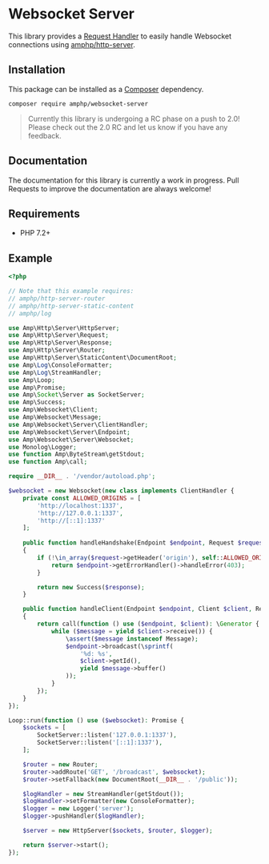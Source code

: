 # Websocket Server

This library provides a [Request Handler](https://amphp.org/http-server/classes/request-handler) to easily handle Websocket 
connections using [amphp/http-server](https://github.com/amphp/http-server).

## Installation

This package can be installed as a [Composer](https://getcomposer.org) dependency.

```
composer require amphp/websocket-server
```

> Currently this library is undergoing a RC phase on a push to 2.0! Please check out the 2.0 RC and let us know if you have any feedback.

## Documentation

The documentation for this library is currently a work in progress. Pull Requests to improve the documentation are always welcome!

## Requirements

- PHP 7.2+

## Example

```php
<?php

// Note that this example requires:
// amphp/http-server-router
// amphp/http-server-static-content
// amphp/log

use Amp\Http\Server\HttpServer;
use Amp\Http\Server\Request;
use Amp\Http\Server\Response;
use Amp\Http\Server\Router;
use Amp\Http\Server\StaticContent\DocumentRoot;
use Amp\Log\ConsoleFormatter;
use Amp\Log\StreamHandler;
use Amp\Loop;
use Amp\Promise;
use Amp\Socket\Server as SocketServer;
use Amp\Success;
use Amp\Websocket\Client;
use Amp\Websocket\Message;
use Amp\Websocket\Server\ClientHandler;
use Amp\Websocket\Server\Endpoint;
use Amp\Websocket\Server\Websocket;
use Monolog\Logger;
use function Amp\ByteStream\getStdout;
use function Amp\call;

require __DIR__ . '/vendor/autoload.php';

$websocket = new Websocket(new class implements ClientHandler {
    private const ALLOWED_ORIGINS = [
        'http://localhost:1337',
        'http://127.0.0.1:1337',
        'http://[::1]:1337'
    ];
    
    public function handleHandshake(Endpoint $endpoint, Request $request, Response $response): Promise
    {
        if (!\in_array($request->getHeader('origin'), self::ALLOWED_ORIGINS, true)) {
            return $endpoint->getErrorHandler()->handleError(403);
        }

        return new Success($response);
    }

    public function handleClient(Endpoint $endpoint, Client $client, Request $request, Response $response): Promise
    {
        return call(function () use ($endpoint, $client): \Generator {
            while ($message = yield $client->receive()) {
                \assert($message instanceof Message);
                $endpoint->broadcast(\sprintf(
                    '%d: %s',
                    $client->getId(),
                    yield $message->buffer()
                ));
            }
        });
    }
});

Loop::run(function () use ($websocket): Promise {
    $sockets = [
        SocketServer::listen('127.0.0.1:1337'),
        SocketServer::listen('[::1]:1337'),
    ];

    $router = new Router;
    $router->addRoute('GET', '/broadcast', $websocket);
    $router->setFallback(new DocumentRoot(__DIR__ . '/public'));

    $logHandler = new StreamHandler(getStdout());
    $logHandler->setFormatter(new ConsoleFormatter);
    $logger = new Logger('server');
    $logger->pushHandler($logHandler);

    $server = new HttpServer($sockets, $router, $logger);

    return $server->start();
});
```
